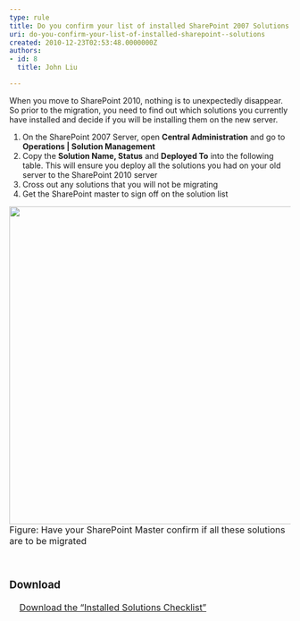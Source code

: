 ```yaml
---
type: rule
title: Do you confirm your list of installed SharePoint 2007 Solutions
uri: do-you-confirm-your-list-of-installed-sharepoint--solutions
created: 2010-12-23T02:53:48.0000000Z
authors:
- id: 8
  title: John Liu

---
```




<span class='intro'> When you move to SharePoint 2010, nothing is to unexpectedly disappear. So prior to the migration, you need to find out which solutions you currently have installed and decide if you will be installing them on the new server. 
 </span>

<ol><li>On the SharePoint 2007 Server, open 
      <b>Central Administration</b> and go to 
      <b>Operations | Solution Management</b> </li><li>Copy the 
      <b>Solution Name, Status</b> and 
      <b>Deployed To</b> into the following table. This will ensure you deploy all the solutions you had on your old server to the SharePoint 2010 server </li><li>Cross out any solutions that you will not be migrating </li><li>Get the SharePoint master to sign off on the solution list </li></ol>
<img width="720" height="568" src="/PublishingImages/MigrateSolutionsList.png" alt="" style="width&#58;728px;height&#58;569px;" />
<font class="ms-rteCustom-FigureNormal" size="+0">Figure&#58; Have your SharePoint Master confirm if all these solutions are to be migrated</font>
<p>&#160;</p>
<font class="ms-rteCustom-SSW-Only" size="+0">
   <h3>Download</h3>&#160;&#160;&#160; 
   <a href="http&#58;//intranet.ssw.com.au/SysAdmin/SharedDocuments/MSSharePoint/HowTos-DoYouConfirmYourListOfInstalledSharePoint2007Solutions.docx" shape="rect">Download the “Installed Solutions Checklist”</a> </font> 


